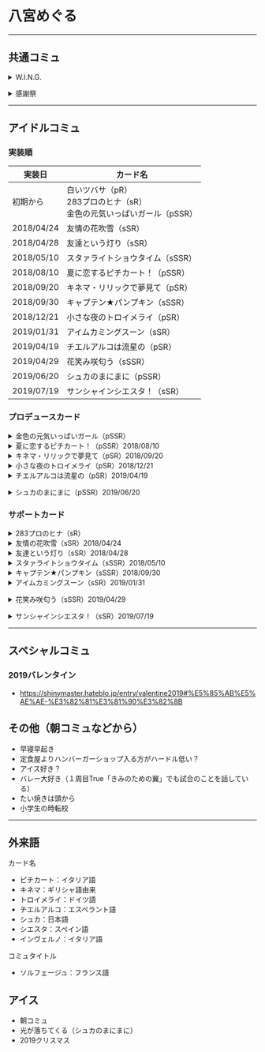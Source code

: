 # 八宮めぐる

---

## 共通コミュ
<details><summary>W.I.N.G.</summary><divs>

### 出会い　輝きはめまぐるしく
- 書類合格，直接会うのは初めて

### シーズン１　アイドルとして
- バックダンサー
- 音響の機会に興味もつ（だまゆに似てる）
- ステージに立つ時の心構え（選択肢）

### シーズン２　無限に広がる未来への
- アイドルとしての方向性
- めぐるに向いてる仕事（選択肢）

### シーズン３　大切，選べないから．
- 助っ人続けてためぐる「わたし，みんなの役に立ちたいから・・・！」
- 両立できる方法を探そう

### シーズン４　これがわたしだから
- スケジュール調整のおかげで友達と遊べた
- 友達「いままで助けてくれた分，めぐるのライブの時には私たちが応援に行くから」と，見に来てくれた

</divs></details>

<details><summary>感謝祭</summary><divs>

</divs></details>

---

## アイドルコミュ
### 実装順

|実装日|カード名|
|-----------|----------|
|初期から|白いツバサ（pR）<br>283プロのヒナ（sR）<br>金色の元気いっぱいガール（pSSR）|
|2018/04/24|友情の花吹雪（sSR）|
|2018/04/28|友達という灯り（sSR）|
|2018/05/10|スタァライトショウタイム（sSSR）|
|2018/08/10|夏に恋するピチカート！（pSSR）|
|2018/09/20|キネマ・リリックで夢見て（pSR）|
|2018/09/30|キャプテン★パンプキン（sSSR）|
|2018/12/21|小さな夜のトロイメライ（pSR）|
|2019/01/31|アイムカミングスーン（sSR）|
|2019/04/19|チエルアルコは流星の（pSR）|
|2019/04/29|花笑み咲匂う（sSSR）|
|2019/06/20|シュカのまにまに（pSSR）|
|2019/07/19|サンシャインシエスタ！（sSR）|

### プロデュースカード
<details><summary>金色の元気いっぱいガール（pSSR）</summary><divs>

- めぐる，大活躍！
- 止まらない着信音
- 仲直りの仕方
- 本当の自分と特別な人
  - 「わたしはプロデューサーが思ってるよりずっと臆病で・・・」
  - 選択肢「そんなこと言ってると，誤解されるぞ」→「プロデューサーだから言ったんだもん」
- きみのための翼
  - 指切りげんまん
</divs></details>
<details><summary>夏に恋するピチカート！（pSSR）2018/08/10</summary><div>

- ピチカート（伊：pizzicato）：音楽用語．バイオリンなどの擦弦(さつげん)楽器の弦を指ではじいて音を出す技法．楽譜にはpizzicato（略してpizz.）と記し，再び弓での演奏に戻すときはarco（アルコ。イタリア語で〈弓〉の意）と指定．
- 恋がわからない．「・・・わたし，みんなのことが大好きなんだ」「でも，それのどこから恋になるんだろう・・・」
- True「**なんでもない日の星空**」：出会いの公園でこれまでを振り返る．「お仕事やレッスンもそうだけどこういうなんでもない日もたくさん覚えておきたいの」
</divs></details>
<details><summary>キネマ・リリックで夢見て（pSR）2018/09/20</summary><div>

- 「冒険に出かけよう」「大空の遥か、どこまでも」「瞬く間を抱きしめて」「いつまでもいつまでも君と一緒に」
- 唇に、透明な歌
  - 結局ぬいぐるみはPが二つ取って友達とお揃いにできたらしい
  - 「プロデューサーが、わたしのプロデューサーで嬉しい･･････！」「あのね、わたし＿＿･･････」
</divs></details>
<details><summary>小さな夜のトロイメライ（pSR）2018/12/21</summary><div>

- [トロイメライの意味](https://kotobank.jp/word/%E3%83%88%E3%83%AD%E3%82%A4%E3%83%A1%E3%83%A9%E3%82%A4-675633)
- 曲は誰でも聞いたことあるやつ：https://www.youtube.com/watch?v=tHuzSMnWpU8
- ON:消失のクライシス
- OFF:その甘さは時をかける
- YOU:おやすみと星が瞬くように
- 一つ目から二つ目にかけて「プロデューサーとアイドル」から「大人と子供」という構図になる（普段コーヒーのP，夜眠くなるめぐる（元々早寝ではあるが））
</divs></details>
<details><summary>チエルアルコは流星の（pSR）2019/04/19</summary><div>

- 
</divs></details>
<details><summary>シュカのまにまに（pSSR）2019/06/20</summary><div>

- 朱夏：季節の「夏」を表す．五行説で赤色を夏に配することに由来している．
- まにまに（隨に）：他人の意志や事態の成り行きに任せて行動するさま．ある事柄が、他の事柄の進行とともに行われるさま．〜につれて．〜とともに．
- アイス，ラムネ，扇風機，縁日
- 「プロデューサーが子どもの頃，っていうのがピンとこないからなのかなぁ・・・？」
- True「**なんでもない日の夏空**」：買い出し，シャーベット
</divs></details>


### サポートカード
<details><summary>283プロのヒナ（sR）</summary><div>

- めぐる，ぴーちゃんと出会う
- 灯織にくっつきたがるめぐる
</divs></details>
<details><summary>友情の花吹雪（sSR）2018/04/24</summary><div>

真乃との距離を縮めるコミュ
- お友達になる方法
  - 真乃と事務所に向かう．学校は違うらしい
- 似た者同士と花吹雪
  - 待ち合わせするようになる
  - お互いに憧れてる
- 春風フレンドシップ
  - ペットショップで鳥に囲まれる真乃
</divs></details>
<details><summary>友達という灯り（sSR）2018/04/28</summary><div>

- 灯織復活記念パーティー
</divs></details>
<details><summary>スタァライトショウタイム（sSSR）2018/05/10</summary><div>

- 【遊び疲れて･･････】風野灯織と繋がっている
- Pに予定を調整してもらい3人で旅行
- 流れ星に夢を宣誓
</divs></details>
<details><summary>キャプテン★パンプキン（sSSR）2018/09/30</summary><div>

- イベントの補完
- 3人の絆を再確認
</divs></details>
<details><summary>アイムカミングスーン（sSR）2019/01/31</summary><div>

- 
</divs></details>
<details><summary>花笑み咲匂う（sSSR）2019/04/29</summary><div>

- 
</divs></details>
<details><summary>サンシャインシエスタ！（sSR）2019/07/19</summary><div>

- 
</divs></details>

---
## スペシャルコミュ
### 2019バレンタイン
- https://shinymaster.hateblo.jp/entry/valentine2019#%E5%85%AB%E5%AE%AE-%E3%82%81%E3%81%90%E3%82%8B
## その他（朝コミュなどから）
- 早寝早起き
- 定食屋よりハンバーガーショップ入る方がハードル低い？
- アイス好き？
- バレー大好き（１周目True「きみのための翼」でも試合のことを話している）
- たい焼きは頭から
- 小学生の時転校

---

## 外来語
カード名
- ピチカート：イタリア語
- キネマ：ギリシャ語由来
- トロイメライ：ドイツ語
- チエルアルコ：エスペラント語
- シュカ：日本語
- シエスタ：スペイン語
- インヴェルノ：イタリア語

コミュタイトル
- ソルフェージュ：フランス語

## アイス
- 朝コミュ
- 光が落ちてくる（シュカのまにまに）
- 2019クリスマス



<!--stackedit_data:
eyJoaXN0b3J5IjpbMTE4Mzk1OTc0MywxNTQ1NTg5MjEyLC04Mz
g3NDU3MTcsLTE5NzM4NDAwMTksLTExNjYzNDQ5NzYsMTAxMTg5
MzQ4LC0yNTM1NDg5OTUsNzMzMzY3Nzc4LDE5NjcyNDA1NzQsMT
gzMzc3NDQ0MSwtMzI3MTk2NTg4LC0xNzQ0MzA0MDIzLC0xOTA3
ODA5NjcwLDEwODMxMTQwMDMsMTY3NDY0ODQxNCwxMjkwODg4MD
Y2LC0xNDEwMzg5NTQzLC0xNDM2NDYzOTA0LC0yMTI0Njk2NzY3
LC0zOTYyMTU1NzVdfQ==
-->